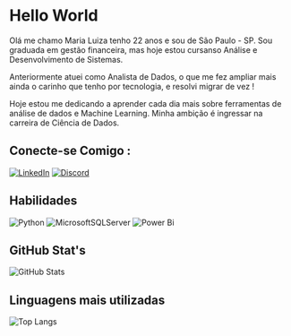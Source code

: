 # Hello World 

Olá me chamo Maria Luiza tenho 22 anos e sou de São Paulo - SP. Sou graduada em gestão financeira, mas hoje estou cursanso Análise e Desenvolvimento de Sistemas.

Anteriormente atuei como Analista de Dados, o que me fez ampliar mais ainda o carinho que tenho por tecnologia, e resolvi migrar de vez !

Hoje estou me dedicando a aprender cada dia mais sobre ferramentas de análise de dados e Machine Learning. Minha ambição é ingressar na carreira de Ciência de Dados.

## Conecte-se Comigo :

[![LinkedIn](https://img.shields.io/badge/LinkedIn-000?style=for-the-badge&logo=linkedin&logoColor=0E76A8)](https://www.linkedin.com/in/maria-luiza-rodrigues-toregiani/)
[![Discord](https://img.shields.io/badge/Discord-000?style=for-the-badge&logo=discord)](https://www.discord.com/in/luizatoregiani/)

## Habilidades
![Python](https://img.shields.io/badge/python-3670A0?style=for-the-badge&logo=python&logoColor=ffdd54)
![MicrosoftSQLServer](https://img.shields.io/badge/Microsoft%20SQL%20Server-CC2927?style=for-the-badge&logo=microsoft%20sql%20server&logoColor=white)
![Power Bi](https://img.shields.io/badge/power_bi-F2C811?style=for-the-badge&logo=powerbi&logoColor=black)

## GitHub Stat's
![GitHub Stats](https://github-readme-stats.vercel.app/api?username=LuizaToregiani&theme=transparent&bg_color=000&border_color=30A3DC&show_icons=true&icon_color=30A3DC&title_color=E94D5F&text_color=FFF&hide_title=true)

## Linguagens mais utilizadas
![Top Langs](https://github-readme-stats-git-masterrstaa-rickstaa.vercel.app/api/top-langs/?username=LuizaToregiani&layout=compact&bg_color=000&border_color=30A3DC&title_color=E94D5F&text_color=FFF)
